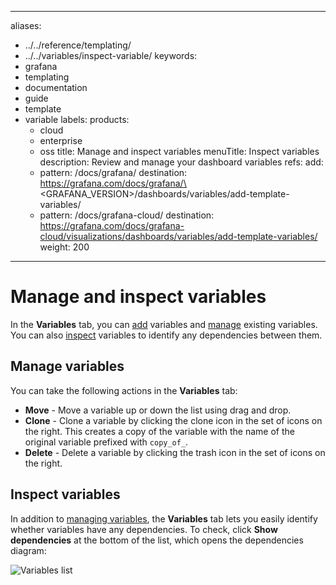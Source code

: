 -----

aliases:

- ../../reference/templating/
- ../../variables/inspect-variable/
  keywords:
- grafana
- templating
- documentation
- guide
- template
- variable
  labels:
  products:
  - cloud
  - enterprise
  - oss
    title: Manage and inspect variables
    menuTitle: Inspect variables
    description: Review and manage your dashboard variables
    refs:
    add:
  - pattern: /docs/grafana/
    destination: https://grafana.com/docs/grafana/\<GRAFANA\_VERSION\>/dashboards/variables/add-template-variables/
  - pattern: /docs/grafana-cloud/
    destination: https://grafana.com/docs/grafana-cloud/visualizations/dashboards/variables/add-template-variables/
    weight: 200

-----

# Manage and inspect variables

In the **Variables** tab, you can [add](ref:add) variables and [manage](#manage-variables) existing variables. You can also [inspect](#inspect-variables) variables to identify any dependencies between them. <!--whether a variable is being referenced (or used) in other variables or dashboard.-->

## Manage variables

You can take the following actions in the **Variables** tab:

- **Move** - Move a variable up or down the list using drag and drop.
- **Clone** - Clone a variable by clicking the clone icon in the set of icons on the right. This creates a copy of the variable with the name of the original variable prefixed with `copy_of_`.
- **Delete** - Delete a variable by clicking the trash icon in the set of icons on the right.

## Inspect variables

In addition to [managing variables](#manage-variables), the **Variables** tab lets you easily identify whether variables have any dependencies. To check, click **Show dependencies** at the bottom of the list, which opens the dependencies diagram:

<!-- Update and comment this back in when the reference functionality is working again

The variables page lets you easily identify whether a variable is being referenced (or used) in other variables or dashboard. In addition, you can also [add](ref:add) and [manage variables](#manage-variables) on this page.

![Variables list](/static/img/docs/variables-templates/variables-list-7-4.png)

Any variable that is referenced or used has a green check mark next to it, while unreferenced variables have a orange caution icon next to them.

![Variables list](/static/img/docs/variables-templates/variable-not-referenced-7-4.png)

In addition, all referenced variables have a dependency icon next to the green check mark. You can click on the icon to view the dependency map. The dependency map can be moved. You can zoom in out with mouse wheel or track pad equivalent.-->

![Variables list](/static/img/docs/variables-templates/dependancy-map-7-4.png)
